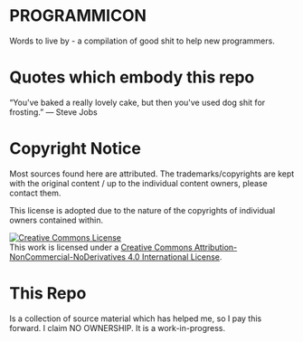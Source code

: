 # PROGRAMMICON

Words to live by - a compilation of good shit to help new programmers. 

# Quotes which embody this repo
“You've baked a really lovely cake, but then you've used dog shit for frosting.”  ― Steve Jobs

# Copyright Notice
Most sources found here are attributed. The trademarks/copyrights are kept with the original content / up to the individual content owners, please contact them.

This license is adopted due to the nature of the copyrights of individual owners contained within.

[![Creative Commons License](https://i.creativecommons.org/l/by-nc-nd/4.0/88x31.png)](http://creativecommons.org/licenses/by-nc-nd/4.0/)  
This work is licensed under a [Creative Commons Attribution-NonCommercial-NoDerivatives 4.0 International License](http://creativecommons.org/licenses/by-nc-nd/4.0/).

# This Repo 
Is a collection of source material which has helped me, so I pay this forward. I claim NO OWNERSHIP. It is a work-in-progress.



